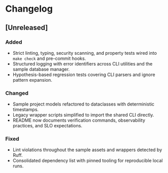 # Changelog

## [Unreleased]
### Added
- Strict linting, typing, security scanning, and property tests wired into `make check` and pre-commit hooks.
- Structured logging with error identifiers across CLI utilities and the sample database manager.
- Hypothesis-based regression tests covering CLI parsers and ignore pattern expansion.

### Changed
- Sample project models refactored to dataclasses with deterministic timestamps.
- Legacy wrapper scripts simplified to import the shared CLI directly.
- README now documents verification commands, observability practices, and SLO expectations.

### Fixed
- Lint violations throughout the sample assets and wrappers detected by Ruff.
- Consolidated dependency list with pinned tooling for reproducible local runs.
